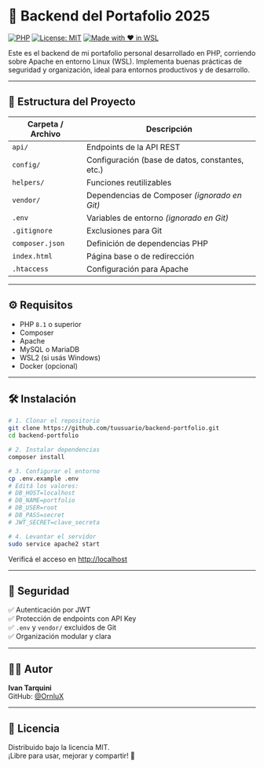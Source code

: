 # 🚀 Backend del Portafolio 2025

[![PHP](https://img.shields.io/badge/PHP-8.1+-777bb4?style=flat-square&logo=php&logoColor=white)](https://www.php.net/)
[![License: MIT](https://img.shields.io/badge/License-MIT-green.svg?style=flat-square)](https://opensource.org/licenses/MIT)
[![Made with ❤️ in WSL](https://img.shields.io/badge/Made%20with-WSL2-blue?style=flat-square&logo=ubuntu)](https://docs.microsoft.com/en-us/windows/wsl/)

Este es el backend de mi portafolio personal desarrollado en PHP, corriendo sobre Apache en entorno Linux (WSL). Implementa buenas prácticas de seguridad y organización, ideal para entornos productivos y de desarrollo.

---

## 📂 Estructura del Proyecto

| Carpeta / Archivo | Descripción                                     |
| ----------------- | ----------------------------------------------- |
| `api/`            | Endpoints de la API REST                        |
| `config/`         | Configuración (base de datos, constantes, etc.) |
| `helpers/`        | Funciones reutilizables                         |
| `vendor/`         | Dependencias de Composer _(ignorado en Git)_    |
| `.env`            | Variables de entorno _(ignorado en Git)_        |
| `.gitignore`      | Exclusiones para Git                            |
| `composer.json`   | Definición de dependencias PHP                  |
| `index.html`      | Página base o de redirección                    |
| `.htaccess`       | Configuración para Apache                       |

---

## ⚙️ Requisitos

- PHP `8.1` o superior
- Composer
- Apache
- MySQL o MariaDB
- WSL2 (si usás Windows)
- Docker (opcional)

---

## 🛠️ Instalación

```bash
# 1. Clonar el repositorio
git clone https://github.com/tuusuario/backend-portfolio.git
cd backend-portfolio

# 2. Instalar dependencias
composer install

# 3. Configurar el entorno
cp .env.example .env
# Editá los valores:
# DB_HOST=localhost
# DB_NAME=portfolio
# DB_USER=root
# DB_PASS=secret
# JWT_SECRET=clave_secreta

# 4. Levantar el servidor
sudo service apache2 start
```

Verificá el acceso en [http://localhost](http://localhost)

---

## 🔐 Seguridad

✅ Autenticación por JWT  
✅ Protección de endpoints con API Key  
✅ `.env` y `vendor/` excluidos de Git  
✅ Organización modular y clara

---

## 👨‍💻 Autor

**Ivan Tarquini**  
GitHub: [@OrnluX](https://github.com/OrnluX)

---

## 🧾 Licencia

Distribuido bajo la licencia MIT.  
¡Libre para usar, mejorar y compartir! 👐
